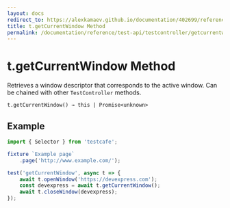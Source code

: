 ```yaml
---
layout: docs
redirect_to: https://alexkamaev.github.io/documentation/402699/reference/test-api/testcontroller/getcurrentwindow
title: t.getCurrentWindow Method
permalink: /documentation/reference/test-api/testcontroller/getcurrentwindow.html
---
```


# t.getCurrentWindow Method

Retrieves a window descriptor that corresponds to the active window. Can be chained with other `TestController` methods.

```text
t.getCurrentWindow() → this | Promise<unknown>
```

## Example

```js
import { Selector } from 'testcafe';

fixture `Example page`
    .page('http://www.example.com/');

test('getCurrentWindow', async t => {
    await t.openWindow('https://devexpress.com');
    const devexpress = await t.getCurrentWindow();
    await t.closeWindow(devexpress);
});
```
